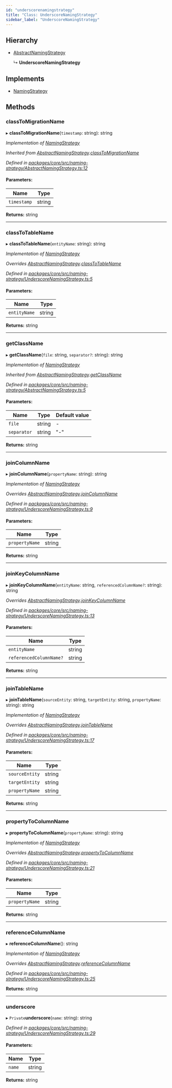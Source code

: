 ```yaml
---
id: "underscorenamingstrategy"
title: "Class: UnderscoreNamingStrategy"
sidebar_label: "UnderscoreNamingStrategy"
---
```


## Hierarchy

* [AbstractNamingStrategy](abstractnamingstrategy.md)

  ↳ **UnderscoreNamingStrategy**

## Implements

* [NamingStrategy](../interfaces/namingstrategy.md)

## Methods

### classToMigrationName

▸ **classToMigrationName**(`timestamp`: string): string

*Implementation of [NamingStrategy](../interfaces/namingstrategy.md)*

*Inherited from [AbstractNamingStrategy](abstractnamingstrategy.md).[classToMigrationName](abstractnamingstrategy.md#classtomigrationname)*

*Defined in [packages/core/src/naming-strategy/AbstractNamingStrategy.ts:12](https://github.com/mikro-orm/mikro-orm/blob/18b580bb42/packages/core/src/naming-strategy/AbstractNamingStrategy.ts#L12)*

#### Parameters:

Name | Type |
------ | ------ |
`timestamp` | string |

**Returns:** string

___

### classToTableName

▸ **classToTableName**(`entityName`: string): string

*Implementation of [NamingStrategy](../interfaces/namingstrategy.md)*

*Overrides [AbstractNamingStrategy](abstractnamingstrategy.md).[classToTableName](abstractnamingstrategy.md#classtotablename)*

*Defined in [packages/core/src/naming-strategy/UnderscoreNamingStrategy.ts:5](https://github.com/mikro-orm/mikro-orm/blob/18b580bb42/packages/core/src/naming-strategy/UnderscoreNamingStrategy.ts#L5)*

#### Parameters:

Name | Type |
------ | ------ |
`entityName` | string |

**Returns:** string

___

### getClassName

▸ **getClassName**(`file`: string, `separator?`: string): string

*Implementation of [NamingStrategy](../interfaces/namingstrategy.md)*

*Inherited from [AbstractNamingStrategy](abstractnamingstrategy.md).[getClassName](abstractnamingstrategy.md#getclassname)*

*Defined in [packages/core/src/naming-strategy/AbstractNamingStrategy.ts:5](https://github.com/mikro-orm/mikro-orm/blob/18b580bb42/packages/core/src/naming-strategy/AbstractNamingStrategy.ts#L5)*

#### Parameters:

Name | Type | Default value |
------ | ------ | ------ |
`file` | string | - |
`separator` | string | "-" |

**Returns:** string

___

### joinColumnName

▸ **joinColumnName**(`propertyName`: string): string

*Implementation of [NamingStrategy](../interfaces/namingstrategy.md)*

*Overrides [AbstractNamingStrategy](abstractnamingstrategy.md).[joinColumnName](abstractnamingstrategy.md#joincolumnname)*

*Defined in [packages/core/src/naming-strategy/UnderscoreNamingStrategy.ts:9](https://github.com/mikro-orm/mikro-orm/blob/18b580bb42/packages/core/src/naming-strategy/UnderscoreNamingStrategy.ts#L9)*

#### Parameters:

Name | Type |
------ | ------ |
`propertyName` | string |

**Returns:** string

___

### joinKeyColumnName

▸ **joinKeyColumnName**(`entityName`: string, `referencedColumnName?`: string): string

*Overrides [AbstractNamingStrategy](abstractnamingstrategy.md).[joinKeyColumnName](abstractnamingstrategy.md#joinkeycolumnname)*

*Defined in [packages/core/src/naming-strategy/UnderscoreNamingStrategy.ts:13](https://github.com/mikro-orm/mikro-orm/blob/18b580bb42/packages/core/src/naming-strategy/UnderscoreNamingStrategy.ts#L13)*

#### Parameters:

Name | Type |
------ | ------ |
`entityName` | string |
`referencedColumnName?` | string |

**Returns:** string

___

### joinTableName

▸ **joinTableName**(`sourceEntity`: string, `targetEntity`: string, `propertyName`: string): string

*Implementation of [NamingStrategy](../interfaces/namingstrategy.md)*

*Overrides [AbstractNamingStrategy](abstractnamingstrategy.md).[joinTableName](abstractnamingstrategy.md#jointablename)*

*Defined in [packages/core/src/naming-strategy/UnderscoreNamingStrategy.ts:17](https://github.com/mikro-orm/mikro-orm/blob/18b580bb42/packages/core/src/naming-strategy/UnderscoreNamingStrategy.ts#L17)*

#### Parameters:

Name | Type |
------ | ------ |
`sourceEntity` | string |
`targetEntity` | string |
`propertyName` | string |

**Returns:** string

___

### propertyToColumnName

▸ **propertyToColumnName**(`propertyName`: string): string

*Implementation of [NamingStrategy](../interfaces/namingstrategy.md)*

*Overrides [AbstractNamingStrategy](abstractnamingstrategy.md).[propertyToColumnName](abstractnamingstrategy.md#propertytocolumnname)*

*Defined in [packages/core/src/naming-strategy/UnderscoreNamingStrategy.ts:21](https://github.com/mikro-orm/mikro-orm/blob/18b580bb42/packages/core/src/naming-strategy/UnderscoreNamingStrategy.ts#L21)*

#### Parameters:

Name | Type |
------ | ------ |
`propertyName` | string |

**Returns:** string

___

### referenceColumnName

▸ **referenceColumnName**(): string

*Implementation of [NamingStrategy](../interfaces/namingstrategy.md)*

*Overrides [AbstractNamingStrategy](abstractnamingstrategy.md).[referenceColumnName](abstractnamingstrategy.md#referencecolumnname)*

*Defined in [packages/core/src/naming-strategy/UnderscoreNamingStrategy.ts:25](https://github.com/mikro-orm/mikro-orm/blob/18b580bb42/packages/core/src/naming-strategy/UnderscoreNamingStrategy.ts#L25)*

**Returns:** string

___

### underscore

▸ `Private`**underscore**(`name`: string): string

*Defined in [packages/core/src/naming-strategy/UnderscoreNamingStrategy.ts:29](https://github.com/mikro-orm/mikro-orm/blob/18b580bb42/packages/core/src/naming-strategy/UnderscoreNamingStrategy.ts#L29)*

#### Parameters:

Name | Type |
------ | ------ |
`name` | string |

**Returns:** string
